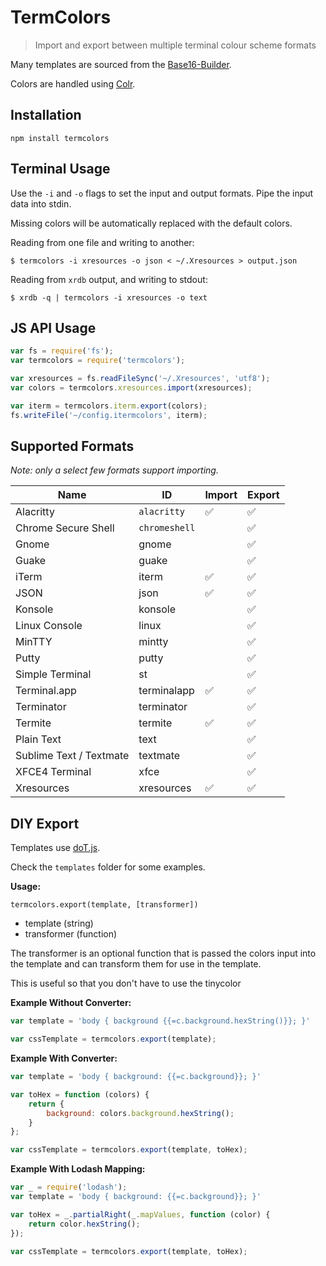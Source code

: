 # TermColors

> Import and export between multiple terminal colour scheme formats

Many templates are sourced from the
[Base16-Builder](https://github.com/chriskempson/base16-builder).

Colors are handled using
[Colr](https://github.com/stayradiated/colr).

## Installation

```
npm install termcolors
```

## Terminal Usage

Use the `-i` and `-o` flags to set the input and output formats. Pipe the input
data into stdin.

Missing colors will be automatically replaced with the default colors.

Reading from one file and writing to another:

``` shell
$ termcolors -i xresources -o json < ~/.Xresources > output.json
```

Reading from `xrdb` output, and writing to stdout:

``` shell
$ xrdb -q | termcolors -i xresources -o text
```

## JS API Usage

```javascript
var fs = require('fs');
var termcolors = require('termcolors');

var xresources = fs.readFileSync('~/.Xresources', 'utf8');
var colors = termcolors.xresources.import(xresources);

var iterm = termcolors.iterm.export(colors);
fs.writeFile('~/config.itermcolors', iterm);
```

## Supported Formats

*Note: only a select few formats support importing.*

| Name                    | ID            | Import | Export |
|-------------------------|---------------|--------|--------|
| Alacritty               | `alacritty`   | ✅      | ✅      |
| Chrome Secure Shell     | `chromeshell` |        | ✅      |
| Gnome                   | gnome         |        | ✅      |
| Guake                   | guake         |        | ✅      |
| iTerm                   | iterm         | ✅      | ✅      |
| JSON                    | json          | ✅      | ✅      |
| Konsole                 | konsole       |        | ✅      |
| Linux Console           | linux         |        | ✅      |
| MinTTY                  | mintty        |        | ✅      |
| Putty                   | putty         |        | ✅      |
| Simple Terminal         | st            |        | ✅      |
| Terminal.app            | terminalapp   | ✅      | ✅      |
| Terminator              | terminator    |        | ✅      |
| Termite                 | termite       | ✅      | ✅      |
| Plain Text              | text          |        | ✅      |
| Sublime Text / Textmate | textmate      |        | ✅      |
| XFCE4 Terminal          | xfce          |        | ✅      |
| Xresources              | xresources    | ✅      | ✅      |

## DIY Export

Templates use [doT.js](http://olado.github.io/doT/index.html).

Check the `templates` folder for some examples.

**Usage:**

`termcolors.export(template, [transformer])`

- template (string)
- transformer (function)

The transformer is an optional function that is passed the colors input into
the template and can transform them for use in the template.

This is useful so that you don't have to use the tinycolor 

**Example Without Converter:**

```javascript
var template = 'body { background {{=c.background.hexString()}}; }'

var cssTemplate = termcolors.export(template);
```

**Example With Converter:**

```javascript
var template = 'body { background: {{=c.background}}; }'

var toHex = function (colors) {
    return {
        background: colors.background.hexString();
    }
};

var cssTemplate = termcolors.export(template, toHex);
```


**Example With Lodash Mapping:**

```javascript
var _ = require('lodash');
var template = 'body { background: {{=c.background}}; }'

var toHex = _.partialRight(_.mapValues, function (color) {
    return color.hexString();
});

var cssTemplate = termcolors.export(template, toHex);
```

